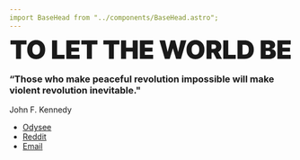 ```yaml
---
import BaseHead from "../components/BaseHead.astro";
---
```

<!------
  /------------------
// Big SVG hero Name
//-------------------
//
// If you want to change your name you will have to recreate it
// in Figma or any other way you can export text as SVG
// After you have exported it, you have to remove the size atributes from the SVG
// this will allow the SVG become full width and full heigh. It will also be responsive.
--- -->
<section class="bg-primary">
  <div
    class="px-8 2xl:max-w-7xl mx-auto pt-12"
    data-aos="fade-up"
    data-aos-duration="2000">
    <svg class="text-secondary" viewBox="0 0 167 13" fill="none" xmlns="http://www.w3.org/2000/svg">
      <path d="M.58 3.477V1.091h9.481v2.386H6.78V12H3.86V3.477H.58ZM21.08 6.545c0 1.215-.236 2.24-.708 3.074-.473.83-1.11 1.461-1.913 1.89-.802.427-1.697.64-2.684.64-.995 0-1.893-.215-2.695-.644-.8-.434-1.435-1.066-1.907-1.897-.47-.834-.704-1.855-.704-3.063 0-1.214.235-2.237.704-3.068.472-.834 1.107-1.465 1.907-1.89.802-.43 1.7-.645 2.695-.645.987 0 1.882.215 2.684.644.803.426 1.44 1.057 1.913 1.891.472.831.708 1.854.708 3.068Zm-3.047 0c0-.653-.087-1.203-.26-1.65-.171-.452-.425-.793-.762-1.024-.334-.234-.746-.351-1.236-.351s-.904.117-1.241.351c-.334.231-.588.572-.762 1.023-.17.448-.256.998-.256 1.651 0 .654.085 1.206.256 1.657.174.447.428.788.762 1.023.337.23.75.346 1.24.346s.903-.115 1.237-.346c.337-.235.59-.575.761-1.023.174-.45.261-1.003.261-1.657ZM25.14 12V1.09H28.1v8.524h4.41V12H25.14Zm8.42 0V1.09h7.861v2.387h-4.9v1.875h4.495V7.74h-4.495v1.875H41.4V12h-7.84Zm8.882-8.523V1.091h9.481v2.386h-3.28V12h-2.92V3.477h-3.281Zm12.986 0V1.091h9.481v2.386h-3.28V12h-2.92V3.477h-3.281ZM65.874 12V1.09h2.962v4.262h3.92V1.091h2.962V12h-2.962V7.739h-3.92V12h-2.962Zm11.1 0V1.09h7.862v2.387h-4.9v1.875h4.495V7.74h-4.495v1.875h4.879V12h-7.84Zm14.79 0L88.545 1.09h3.303l1.491 6.713h.085l1.769-6.712h2.6l1.768 6.733h.085l1.491-6.733h3.303L101.224 12H98.39l-1.854-6.094h-.085L94.597 12h-2.834Zm23.365-5.455c0 1.215-.236 2.24-.708 3.074-.472.83-1.11 1.461-1.912 1.89-.803.427-1.698.64-2.685.64-.994 0-1.893-.215-2.695-.644-.799-.434-1.435-1.066-1.907-1.897-.469-.834-.703-1.855-.703-3.063 0-1.214.234-2.237.703-3.068.472-.834 1.108-1.465 1.907-1.89.802-.43 1.701-.645 2.695-.645.987 0 1.882.215 2.685.644.802.426 1.44 1.057 1.912 1.891.472.831.708 1.854.708 3.068Zm-3.046 0c0-.653-.087-1.203-.261-1.65-.171-.452-.425-.793-.762-1.024-.334-.234-.746-.351-1.236-.351s-.904.117-1.241.351c-.334.231-.588.572-.762 1.023-.17.448-.256.998-.256 1.651 0 .654.086 1.206.256 1.657.174.447.428.788.762 1.023.337.23.751.346 1.241.346.49 0 .902-.115 1.236-.346.337-.235.591-.575.762-1.023.174-.45.261-1.003.261-1.657ZM116.35 12V1.09h4.709c.809 0 1.518.148 2.125.443.607.295 1.079.72 1.417 1.273.337.554.506 1.218.506 1.992 0 .782-.174 1.44-.522 1.976a3.21 3.21 0 0 1-1.454 1.215c-.622.273-1.348.41-2.179.41h-2.813V6.098h2.216c.348 0 .645-.043.89-.128.249-.089.439-.229.57-.42.135-.192.202-.443.202-.752 0-.312-.067-.566-.202-.761a1.128 1.128 0 0 0-.57-.437 2.447 2.447 0 0 0-.89-.144h-1.044V12h-2.961Zm6.392-5.007L125.469 12h-3.217l-2.664-5.007h3.154ZM126.219 12V1.09h2.962v8.524h4.41V12h-7.372Zm12.617 0h-4.197V1.09h4.154c1.123 0 2.092.22 2.909.656a4.514 4.514 0 0 1 1.896 1.875c.448.813.671 1.788.671 2.924 0 1.137-.222 2.113-.666 2.93a4.562 4.562 0 0 1-1.885 1.875c-.813.433-1.774.65-2.882.65ZM137.6 9.486h1.129c.54 0 1-.087 1.38-.261.384-.174.675-.474.874-.9.202-.427.303-1.02.303-1.78s-.103-1.353-.309-1.779c-.202-.426-.5-.726-.895-.9-.39-.174-.87-.26-1.438-.26H137.6v5.88ZM148.328 12V1.09h4.73c.831 0 1.529.113 2.093.336.569.224.996.54 1.284.949.291.408.437.89.437 1.443 0 .401-.089.767-.266 1.097-.174.33-.42.608-.736.831-.316.22-.685.373-1.108.459v.106c.469.018.895.137 1.279.357.383.217.689.517.916.9.227.38.341.828.341 1.343 0 .596-.156 1.127-.469 1.592-.309.465-.749.831-1.321 1.098-.572.266-1.253.399-2.045.399h-5.135Zm2.961-2.365h1.385c.498 0 .87-.092 1.119-.277.249-.188.373-.465.373-.831 0-.256-.059-.472-.176-.65a1.094 1.094 0 0 0-.501-.405 1.935 1.935 0 0 0-.772-.138h-1.428v2.3Zm0-4.134h1.215c.259 0 .488-.04.687-.122.199-.082.353-.199.464-.352a.947.947 0 0 0 .17-.57c0-.337-.121-.594-.362-.772-.242-.181-.547-.272-.916-.272h-1.258v2.088ZM158.197 12V1.09h7.863v2.387h-4.901v1.875h4.496V7.74h-4.496v1.875h4.879V12h-7.841Z" fill="currentColor"/>
</svg>
  </div>
  <div class="px-8 2xl:max-w-7xl mx-auto pb-12">
    <div class="mt-6 space-y-2">
      <div
        class="h-0.5 bg-secondary"
        data-aos="fade-up"
        data-aos-duration="1000">
      </div>
      <div
        class="flex flex-col sm:flex-row gap-3 justify-between lg:items-center"
        data-aos="fade-up"
        data-aos-duration="1500">
        <div class="flex gap-3 items-center">
          <h3 class="text-secondary text-xs font-medium">
            <span>“Those who make peaceful revolution impossible will make violent revolution inevitable." </span>
          </h3>
          <span class="h-auto border-secondary border"></span>
          <span class="text-secondary text-xs font-semibold"
            >John F. Kennedy</span
          >
        </div>
        <div>
          <ul class="lg:items-center flex justify-between w-full gap-3 relative text-xs">
            <li>
              <a
                href="https://odysee.com/@TLTWB:b"
                class="hover:text-secondary/80 text-secondary"
                >Odysee</a
              >
            </li><li>
              <a
                href="https://www.reddit.com/user/TLTWB/"
                class="hover:text-secondary/80 text-secondary"
                >Reddit</svg
                ></a
              >
            </li><li>
              <a
                href="mailto:M@tltwb.com"
                class="hover:text-secondary/80 text-secondary"
                >Email</a
              >
            </li>
          </ul>
        </div>
      </div>
      <div
        class="h-1.5 bg-secondary"
        data-aos="fade-up"
        data-aos-duration="2000">
      </div>
      <div class="h-3 bg-secondary" data-aos="fade-up" data-aos-duration="2500">
      </div>
      <div class="h-6 bg-secondary" data-aos="fade-up" data-aos-duration="3000">
      </div>
      <div
        class="h-12 bg-secondary"
        data-aos="fade-up"
        data-aos-duration="3000">
      </div>
      <div
        class="h-24 bg-secondary flex items-end p-4"
        data-aos="fade-up"
        data-aos-duration="3000"
        data-aos-delay="150">
      </div>
    </div>
  </div>
</section>
